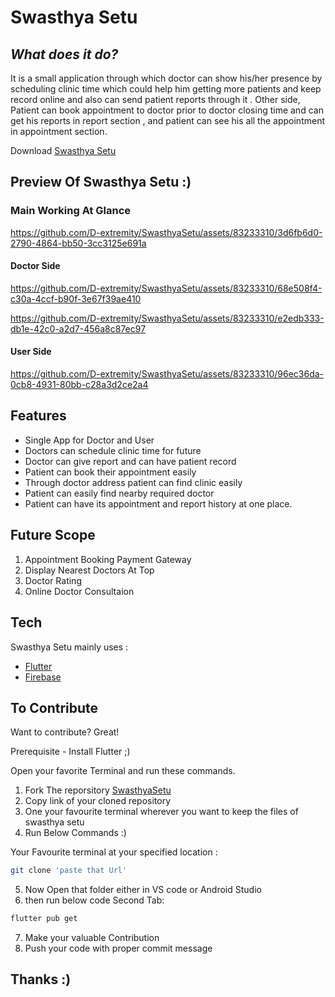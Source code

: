 # Swasthya Setu

## _What does it do?_
It is a small application through which doctor can show his/her presence
by scheduling clinic time which could help him getting more patients and 
keep record online and also can send patient reports through it . 
Other side, Patient can book appointment to doctor prior to doctor closing time 
and can get his reports in report section , and patient can see his all the appointment in appointment section.

Download [Swasthya Setu](https://github.com/D-extremity/SwasthyaSetu/releases/download/swasthya_setu_1.0/app-release.apk)

## Preview Of Swasthya Setu :)

### Main Working At Glance

https://github.com/D-extremity/SwasthyaSetu/assets/83233310/3d6fb6d0-2790-4864-bb50-3cc3125e691a

#### Doctor Side 

https://github.com/D-extremity/SwasthyaSetu/assets/83233310/68e508f4-c30a-4ccf-b90f-3e67f39ae410

https://github.com/D-extremity/SwasthyaSetu/assets/83233310/e2edb333-db1e-42c0-a2d7-456a8c87ec97

#### User Side

https://github.com/D-extremity/SwasthyaSetu/assets/83233310/96ec36da-0cb8-4931-80bb-c28a3d2ce2a4

## Features

- Single App for Doctor and User
- Doctors can schedule clinic time for future
- Doctor can give report and can have patient record
- Patient can book their appointment easily
- Through doctor address patient can find clinic easily
- Patient can easily find nearby required doctor
- Patient can have its appointment and report history at one place.


## Future Scope
1. Appointment Booking Payment Gateway
2. Display Nearest Doctors At Top
3. Doctor Rating
4. Online Doctor Consultaion


## Tech

Swasthya Setu mainly uses :

- [Flutter](https://flutter.dev/) 
- [Firebase](https://firebase.google.com/)

## To Contribute

Want to contribute? Great!

Prerequisite - Install Flutter ;)

Open your favorite Terminal and run these commands.
1. Fork The reporsitory [SwasthyaSetu](https://github.com/D-extremity/SwasthyaSetu/)
2. Copy link of your cloned repository
3. One your favourite terminal wherever you want to keep the files of swasthya setu
4. Run Below Commands :)

Your Favourite terminal at your specified location :
```sh
git clone 'paste that Url'
```
5. Now Open that folder either in VS code or Android Studio 
6. then run below code
Second Tab:

```sh
flutter pub get
```

7. Make your valuable Contribution
8. Push your code with proper commit message

## Thanks :)